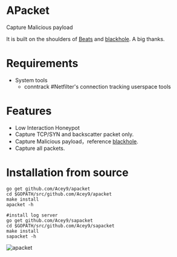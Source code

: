 # APacket

Capture Malicious payload

It is built on the shoulders of [Beats](https://github.com/elastic/beats) and [blackhole](https://github.com/dudeintheshell/blackhole). A big thanks.

# Requirements
* System tools
  * conntrack #Netfilter's connection tracking userspace tools

# Features

* Low Interaction Honeypot
* Capture TCP/SYN and backscatter packet only.
* Capture Malicious payload，reference [blackhole](https://github.com/dudeintheshell/blackhole).
* Capture all packets.

# Installation from source

```
go get github.com/Acey9/apacket
cd $GOPATH/src/github.com/Acey9/apacket
make install
apacket -h

#install log server
go get github.com/Acey9/sapacket
cd $GOPATH/src/github.com/Acey9/sapacket
make install
sapacket -h
```

![apacket](https://github.com/Acey9/apacket/raw/master/doc/images/apacket.png)
